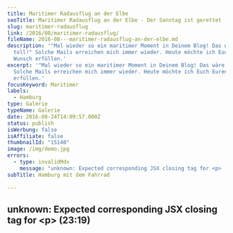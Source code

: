 ```yaml
---
title: Maritimer Radausflug an der Elbe
seoTitle: Maritimer Radausflug an der Elbe - Der Sonntag ist gerettet
slug: maritimer-radausflug
link: /2016/08/maritimer-radausflug/
fileName: 2016-08---maritimer-radausflug-an-der-elbe.md
description: '"Mal wieder so ein maritimer Moment in Deinem Blog! Das wäre
  toll!" Solche Mails erreichen mich immer wieder. Heute möchte ich Euch Euren
  Wunsch erfüllen.'
excerpt: '"Mal wieder so ein maritimer Moment in Deinem Blog! Das wäre toll!"
  Solche Mails erreichen mich immer wieder. Heute möchte ich Euch Euren Wunsch
  erfüllen.'
focusKeyword: Maritimer
labels:
  - Hamburg
type: Galerie
typeName: Galerie
date: 2016-08-24T14:09:57.000Z
status: publish
isWerbung: false
isAffiliate: false
thumbnailId: "15140"
image: /img/demo.jpg
errors:
  - type: invalidMdx
    message: "unknown: Expected corresponding JSX closing tag for <p> (23:19)"
subTitle: Hamburg mit dem Fahrrad
  
---
```


## unknown: Expected corresponding JSX closing tag for &lt;p> (23:19)

<!--
**Einige von Euch kennen bereits meine Bilder vom Meer und von der Elbe. Hin und
wieder bekomme ich auch mal eine Nachricht "Mal wieder so ein maritimer Moment
in Deinem Blog, das wäre toll!".**

Heute habe ich Euch einen solchen mitgebracht. Wir haben unseren freien Sonntag
genutzt und eine kleine Radtour gemacht, die an der Elbe in Altona losging.

## Mein maritimer Moment für Euch

Vom dortigen Fähranleger aus habe ich diese drei Momentaufnahmen für Euch
gemacht. [Versprochen](/2016/08/spaetsommer-loki-schmid-garten/) ist ja
schließlich versprochen. Ich hoffe, sie gefallen Euch!

_Schiff ahoi!_

[myflickr tag="annegruenerguertel1"]

<blockquote>Am Flusse

Verfließet, vielgeliebte Lieder, Zum Meere der Vergessenheit! Kein Knabe sing
entzückt euch wieder, Kein Mädchen in der Blütenzeit.

Ihr sänget nur von meiner Lieben; Nun spricht sie meiner Treue Hohn. Ihr wart
ins Wasser eingeschrieben; So fließt denn auch mit ihm davon.

J. W. Goethe</blockquote>

-->

  